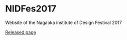 # NIDFes2017
Website of the Nagaoka institute of Design Festival 2017

[Released page](http://nidfes.com)
